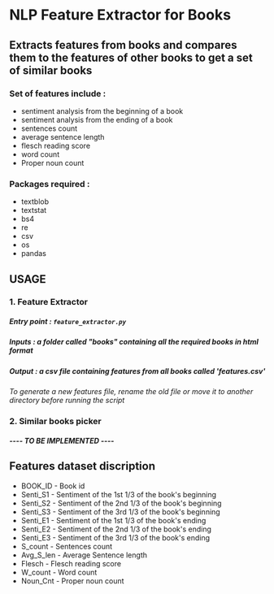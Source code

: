 # NLP Feature Extractor for Books

## Extracts features from books and compares them to the features of other books to get a set of similar books

### Set of features include :
* sentiment analysis from the beginning of a book
* sentiment analysis from the ending of a book 
* sentences count
* average sentence length
* flesch reading score
* word count
* Proper noun count

### Packages required :
* textblob
* textstat
* bs4
* re 
* csv
* os
* pandas

## USAGE

### 1. Feature Extractor
##### Entry point : `feature_extractor.py`
##### Inputs : a folder called "books" containing all the required books in html format
##### Output : a csv file containing features from all books called 'features.csv'

*To generate a new features file, rename the old file or move it to another directory before running the script*

### 2. Similar books picker 

##### ---- TO BE IMPLEMENTED ---- 


## Features dataset discription

* BOOK_ID   - Book id
* Senti_S1  - Sentiment of the 1st 1/3 of the book's beginning
* Senti_S2  - Sentiment of the 2nd 1/3 of the book's beginning
* Senti_S3  - Sentiment of the 3rd 1/3 of the book's beginning
* Senti_E1  - Sentiment of the 1st 1/3 of the book's ending
* Senti_E2  - Sentiment of the 2nd 1/3 of the book's ending
* Senti_E3  - Sentiment of the 3rd 1/3 of the book's ending
* S_count   - Sentences count
* Avg_S_len - Average Sentence length
* Flesch    - Flesch reading score
* W_count   - Word count
* Noun_Cnt  - Proper noun count
